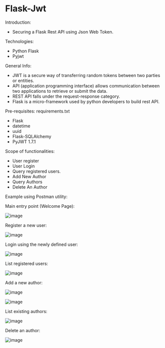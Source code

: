 # Flask-Jwt

Introduction:

* Securing a Flask Rest API using Json Web Token.

Technologies:
* Python Flask
* Pyjwt

General Info:
* JWT is a secure way of transferring random tokens between two parties or entities.
* API (application programming interface) allows communication between two applications to retrieve or submit the data. 
* REST API falls under the request-response category.
* Flask is a micro-framework used by python developers to build rest API.


Pre-requisites:
 requirements.txt
 * Flask 
 * datetime 
 * uuid
 * Flask-SQLAlchemy
 * PyJWT 1.7.1
 
Scope of functionalities:
* User register
* User Login
* Query registered users.
* Add New Author
* Query Authors
* Delete An Author

Example using Postman utility:

Main entry point (Welcome Page):

![image](https://user-images.githubusercontent.com/74184047/113975456-36d61880-9848-11eb-833e-869e227b07db.png)

Register a new user:

![image](https://user-images.githubusercontent.com/74184047/113975496-435a7100-9848-11eb-8f89-3d75157fc00f.png)

Login using the newly defined user:

![image](https://user-images.githubusercontent.com/74184047/113975528-540ae700-9848-11eb-9ed6-5ee51704aa3d.png)

List registered users:

![image](https://user-images.githubusercontent.com/74184047/113975588-69801100-9848-11eb-880e-99786c1f7fc4.png)

Add a new author:

![image](https://user-images.githubusercontent.com/74184047/113975632-7997f080-9848-11eb-9f19-b27538a1e748.png)

![image](https://user-images.githubusercontent.com/74184047/113975658-81f02b80-9848-11eb-9001-1e3c8c35c9fa.png)

List existing authors:

![image](https://user-images.githubusercontent.com/74184047/113975703-92080b00-9848-11eb-8559-4540483c8053.png)

Delete an author:

![image](https://user-images.githubusercontent.com/74184047/113975736-a0eebd80-9848-11eb-84bd-61476b994ad3.png)


